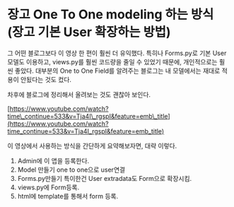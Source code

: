 # 장고 One To One modeling 하는 방식 \(장고 기본 User 확장하는 방법\)

그 어떤 블로그보다 이 영상 한 편이 훨씬 더 유익했다. 특히나 Forms.py로 기본 User 모델도 이용하고, views.py를 훨씬 코드량을 줄일 수 있었기 때문에, 개인적으로는 훨씬 좋았다. 대부분의 One to One Field를 알려주는 블로그는 내 모델에서는 재대로 적용이 안됬다는 것도 컸다.

차후에 블로그에 정리해서 올려보는 것도 괜찮아 보인다.

[https://www.youtube.com/watch?time\_continue=533&v=Tja4I\_rgspI&feature=emb\_title](https://www.youtube.com/watch?time_continue=533&v=Tja4I_rgspI&feature=emb_title)

이 영상에서 사용하는 방식을 간단하게 요약해보자면, 대략 이렇다.

1. Admin에 이 앱을 등록한다. 
2. Model 만들기 one to one으로 user연결
3. Forms.py만들기 특이한건 User extradata도  Form으로 확장시킴. 
4. views.py에 Form등록. 
5. html에 template를 통해서 form 등록.

